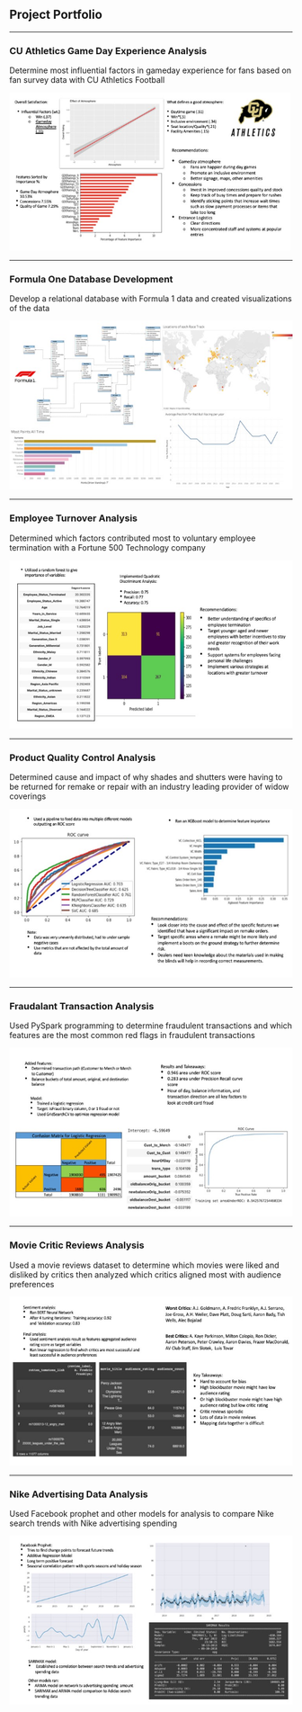 ## Project Portfolio

---

### CU Athletics Game Day Experience Analysis
Determine most influential factors in gameday experience for fans based on fan survey data with CU Athletics Football 

<img src="images/Slide1.jpeg?raw=true" width="500" height="281"/>

---

### Formula One Database Development
Develop a relational database with Formula 1 data and created visualizations of the data 

<img src="images/Slide2.jpeg?raw=true" width="533" height="300"/>

---

### Employee Turnover Analysis
Determined which factors contributed most to voluntary employee termination with a Fortune 500 Technology company   

<img src="images/Slide3.jpeg?raw=true" width="533" height="300"/>

---

### Product Quality Control Analysis
Determined cause and impact of why shades and shutters were having to be returned for remake or repair with an industry leading provider of widow coverings

<img src="images/Slide4.jpeg?raw=true" width="533" height="300"/>

---

### Fraudalant Transaction Analysis
Used PySpark programming to determine fraudulent transactions and which features are the most common red flags in fraudulent transactions

<img src="images/Slide5.jpeg?raw=true" width="533" height="300"/>

---

### Movie Critic Reviews Analysis
Used a movie reviews dataset to determine which movies were liked and disliked by critics then analyzed which critics aligned most with audience preferences 

<img src="images/Slide6.jpeg?raw=true" width="533" height="300"/>

---

### Nike Advertising Data Analysis 
Used Facebook prophet and other models for analysis to compare Nike search trends with Nike advertising spending 

<img src="images/Slide7.jpeg?raw=true" width="533" height="300"/>

<p style="font-size:11px">
